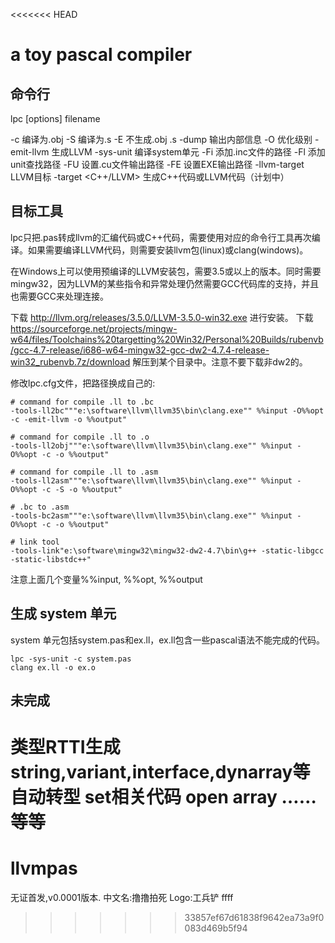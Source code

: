 <<<<<<< HEAD
# a toy pascal compiler

## 命令行

lpc [options] filename

-c 编译为.obj
-S 编译为.s
-E 不生成.obj .s
-dump 输出内部信息
-O<n> 优化级别
-emit-llvm 生成LLVM
-sys-unit 编译system单元
-Fi<path> 添加.inc文件的路径
-Fl<path> 添加unit查找路径
-FU<path> 设置.cu文件输出路径
-FE<path> 设置EXE输出路径
-llvm-target LLVM目标
-target <C++/LLVM>  生成C++代码或LLVM代码（计划中）

## 目标工具

lpc只把.pas转成llvm的汇编代码或C++代码，需要使用对应的命令行工具再次编译。如果需要编译LLVM代码，则需要安装llvm包(linux)或clang(windows)。

在Windows上可以使用预编译的LLVM安装包，需要3.5或以上的版本。同时需要mingw32，因为LLVM的某些指令和异常处理仍然需要GCC代码库的支持，并且也需要GCC来处理连接。

下载 http://llvm.org/releases/3.5.0/LLVM-3.5.0-win32.exe 进行安装。
下载 https://sourceforge.net/projects/mingw-w64/files/Toolchains%20targetting%20Win32/Personal%20Builds/rubenvb/gcc-4.7-release/i686-w64-mingw32-gcc-dw2-4.7.4-release-win32_rubenvb.7z/download
 解压到某个目录中。注意不要下载非dw2的。

修改lpc.cfg文件，把路径换成自己的:
```
# command for compile .ll to .bc
-tools-ll2bc"""e:\software\llvm\llvm35\bin\clang.exe"" %%input -O%%opt -c -emit-llvm -o %%output"

# command for compile .ll to .o
-tools-ll2obj"""e:\software\llvm\llvm35\bin\clang.exe"" %%input -O%%opt -c -o %%output"

# command for compile .ll to .asm
-tools-ll2asm"""e:\software\llvm\llvm35\bin\clang.exe"" %%input -O%%opt -c -S -o %%output"

# .bc to .asm
-tools-bc2asm"""e:\software\llvm\llvm35\bin\clang.exe"" %%input -O%%opt -c -o %%output"

# link tool
-tools-link"e:\software\mingw32\mingw32-dw2-4.7\bin\g++ -static-libgcc -static-libstdc++"

```
注意上面几个变量%%input, %%opt, %%output

## 生成 system 单元
system 单元包括system.pas和ex.ll，ex.ll包含一些pascal语法不能完成的代码。
```
lpc -sys-unit -c system.pas
clang ex.ll -o ex.o
```

## 未完成

类型RTTI生成
string,variant,interface,dynarray等自动转型
set相关代码
open array
……等等
=======
llvmpas
=======
无证首发,v0.0001版本.
中文名:撸撸拍死
Logo:工兵铲
ffff
>>>>>>> 33857ef67d61838f9642ea73a9f0083d469b5f94
